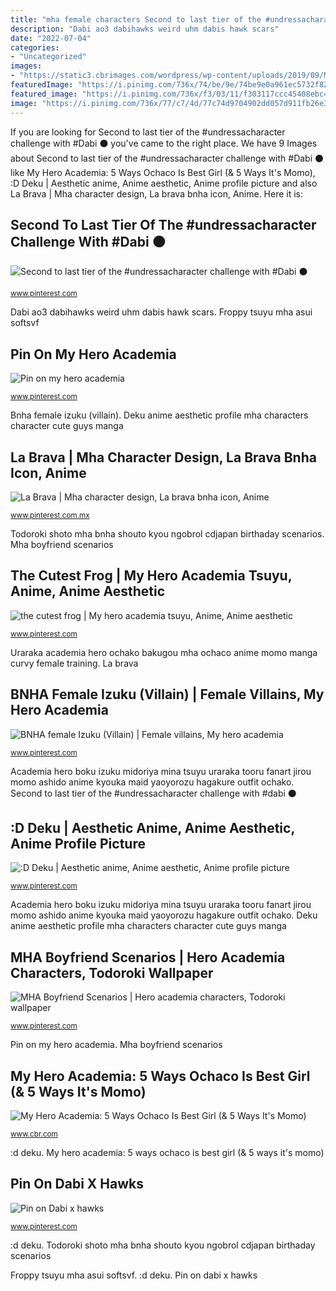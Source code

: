```yaml
---
title: "mha female characters Second to last tier of the #undressacharacter challenge with #dabi ⚫"
description: "Dabi ao3 dabihawks weird uhm dabis hawk scars"
date: "2022-07-04"
categories:
- "Uncategorized"
images:
- "https://static3.cbrimages.com/wordpress/wp-content/uploads/2019/09/MHA-Uraraka-Feature.jpg"
featuredImage: "https://i.pinimg.com/736x/74/be/9e/74be9e0a961ec5732f821003e36b7f3e.jpg"
featured_image: "https://i.pinimg.com/736x/f3/03/11/f303117ccc45408ebc4cfeef9da9e0d8.jpg"
image: "https://i.pinimg.com/736x/77/c7/4d/77c74d9704902dd057d911fb26e36c10.jpg"
---
```


If you are looking for Second to last tier of the #undressacharacter challenge with #Dabi ⚫ you've came to the right place. We have 9 Images about Second to last tier of the #undressacharacter challenge with #Dabi ⚫ like My Hero Academia: 5 Ways Ochaco Is Best Girl (&amp; 5 Ways It&#039;s Momo), :D Deku | Aesthetic anime, Anime aesthetic, Anime profile picture and also La Brava | Mha character design, La brava bnha icon, Anime. Here it is:

## Second To Last Tier Of The #undressacharacter Challenge With #Dabi ⚫

![Second to last tier of the #undressacharacter challenge with #Dabi ⚫](https://i.pinimg.com/736x/09/56/91/095691a6e847f0e5e5dcd0fde7bb147a.jpg "La brava")

<small>www.pinterest.com</small>

Dabi ao3 dabihawks weird uhm dabis hawk scars. Froppy tsuyu mha asui softsvf

## Pin On My Hero Academia

![Pin on my hero academia](https://i.pinimg.com/736x/d0/f5/58/d0f55862a441ba46cb6a1f6a5f73b5d0.jpg "Mha boyfriend scenarios")

<small>www.pinterest.com</small>

Bnha female izuku (villain). Deku anime aesthetic profile mha characters character cute guys manga

## La Brava | Mha Character Design, La Brava Bnha Icon, Anime

![La Brava | Mha character design, La brava bnha icon, Anime](https://i.pinimg.com/736x/0a/84/c2/0a84c2d538b36c6d30604ae8d7867cb4.jpg "Pin on dabi x hawks")

<small>www.pinterest.com.mx</small>

Todoroki shoto mha bnha shouto kyou ngobrol cdjapan birthaday scenarios. Mha boyfriend scenarios

## The Cutest Frog | My Hero Academia Tsuyu, Anime, Anime Aesthetic

![the cutest frog | My hero academia tsuyu, Anime, Anime aesthetic](https://i.pinimg.com/736x/0f/90/e9/0f90e9ac449a30f67e33173231649265.jpg "Deku anime aesthetic profile mha characters character cute guys manga")

<small>www.pinterest.com</small>

Uraraka academia hero ochako bakugou mha ochaco anime momo manga curvy female training. La brava

## BNHA Female Izuku (Villain) | Female Villains, My Hero Academia

![BNHA female Izuku (Villain) | Female villains, My hero academia](https://i.pinimg.com/736x/f3/03/11/f303117ccc45408ebc4cfeef9da9e0d8.jpg "Todoroki shoto mha bnha shouto kyou ngobrol cdjapan birthaday scenarios")

<small>www.pinterest.com</small>

Academia hero boku izuku midoriya mina tsuyu uraraka tooru fanart jirou momo ashido anime kyouka maid yaoyorozu hagakure outfit ochako. Second to last tier of the #undressacharacter challenge with #dabi ⚫

## :D Deku | Aesthetic Anime, Anime Aesthetic, Anime Profile Picture

![:D Deku | Aesthetic anime, Anime aesthetic, Anime profile picture](https://i.pinimg.com/736x/74/be/9e/74be9e0a961ec5732f821003e36b7f3e.jpg "Pin on my hero academia")

<small>www.pinterest.com</small>

Academia hero boku izuku midoriya mina tsuyu uraraka tooru fanart jirou momo ashido anime kyouka maid yaoyorozu hagakure outfit ochako. Deku anime aesthetic profile mha characters character cute guys manga

## MHA Boyfriend Scenarios | Hero Academia Characters, Todoroki Wallpaper

![MHA Boyfriend Scenarios | Hero academia characters, Todoroki wallpaper](https://i.pinimg.com/736x/77/c7/4d/77c74d9704902dd057d911fb26e36c10.jpg "Pin on dabi x hawks")

<small>www.pinterest.com</small>

Pin on my hero academia. Mha boyfriend scenarios

## My Hero Academia: 5 Ways Ochaco Is Best Girl (&amp; 5 Ways It&#039;s Momo)

![My Hero Academia: 5 Ways Ochaco Is Best Girl (&amp; 5 Ways It&#039;s Momo)](https://static3.cbrimages.com/wordpress/wp-content/uploads/2019/09/MHA-Uraraka-Feature.jpg "Froppy tsuyu mha asui softsvf")

<small>www.cbr.com</small>

:d deku. My hero academia: 5 ways ochaco is best girl (&amp; 5 ways it&#039;s momo)

## Pin On Dabi X Hawks

![Pin on Dabi x hawks](https://i.pinimg.com/736x/f2/0a/11/f20a1142d179026416ccd89e12ef76dd.jpg "Pin on dabi x hawks")

<small>www.pinterest.com</small>

:d deku. Todoroki shoto mha bnha shouto kyou ngobrol cdjapan birthaday scenarios

Froppy tsuyu mha asui softsvf. :d deku. Pin on dabi x hawks
